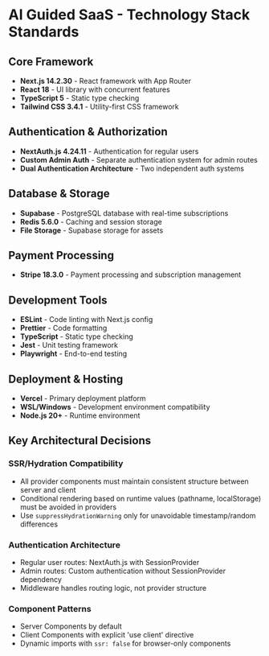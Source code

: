 # AI Guided SaaS - Technology Stack Standards

## Core Framework
- **Next.js 14.2.30** - React framework with App Router
- **React 18** - UI library with concurrent features
- **TypeScript 5** - Static type checking
- **Tailwind CSS 3.4.1** - Utility-first CSS framework

## Authentication & Authorization
- **NextAuth.js 4.24.11** - Authentication for regular users
- **Custom Admin Auth** - Separate authentication system for admin routes
- **Dual Authentication Architecture** - Two independent auth systems

## Database & Storage
- **Supabase** - PostgreSQL database with real-time subscriptions
- **Redis 5.6.0** - Caching and session storage
- **File Storage** - Supabase storage for assets

## Payment Processing
- **Stripe 18.3.0** - Payment processing and subscription management

## Development Tools
- **ESLint** - Code linting with Next.js config
- **Prettier** - Code formatting
- **TypeScript** - Static type checking
- **Jest** - Unit testing framework
- **Playwright** - End-to-end testing

## Deployment & Hosting
- **Vercel** - Primary deployment platform
- **WSL/Windows** - Development environment compatibility
- **Node.js 20+** - Runtime environment

## Key Architectural Decisions

### SSR/Hydration Compatibility
- All provider components must maintain consistent structure between server and client
- Conditional rendering based on runtime values (pathname, localStorage) must be avoided in providers
- Use `suppressHydrationWarning` only for unavoidable timestamp/random differences

### Authentication Architecture
- Regular user routes: NextAuth.js with SessionProvider
- Admin routes: Custom authentication without SessionProvider dependency
- Middleware handles routing logic, not provider structure

### Component Patterns
- Server Components by default
- Client Components with explicit 'use client' directive
- Dynamic imports with `ssr: false` for browser-only components
